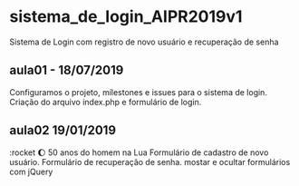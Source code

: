 # sistema_de_login_AIPR2019v1
Sistema de Login com registro de novo usuário e recuperação de senha

## aula01 - 18/07/2019
Configuramos o projeto, mílestones e issues para o sistema de login.
Criação do arquivo index.php e formulário de login.

## aula02 19/01/2019
:rocket :moon: 50 anos do homem na Lua
Formulário de cadastro de novo usuário.
Formulário de recuperação de senha.
mostar e ocultar formulários com jQuery
